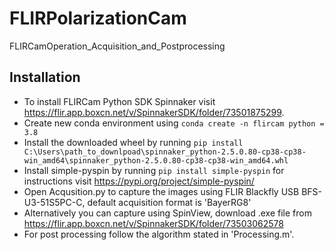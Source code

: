 # FLIRPolarizationCam
FLIRCamOperation_Acquisition_and_Postprocessing
## Installation
- To install FLIRCam Python SDK Spinnaker visit https://flir.app.boxcn.net/v/SpinnakerSDK/folder/73501875299.
- Create new conda environment using `conda create -n flircam python = 3.8`
- Install the downloaded wheel by running `pip install C:\Users\path_to_downlpoad\spinnaker_python-2.5.0.80-cp38-cp38-win_amd64\spinnaker_python-2.5.0.80-cp38-cp38-win_amd64.whl`
- Install simple-pyspin by running `pip install simple-pyspin` for instructions visit https://pypi.org/project/simple-pyspin/
- Open Acqusition.py to capture the images using FLIR Blackfly USB BFS-U3-51S5PC-C, default acquisition format is 'BayerRG8'
- Alternatively you can capture using SpinView, download .exe file from https://flir.app.boxcn.net/v/SpinnakerSDK/folder/73503062578
- For post processing follow the algorithm stated in 'Processing.m'. 

